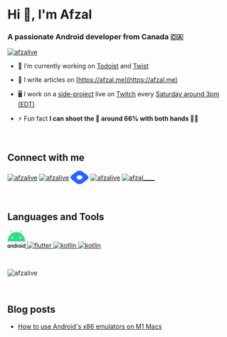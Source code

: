 <h1 align="left">Hi 👋, I'm Afzal</h1>
<h3 align="left">A passionate Android developer from Canada 🇨🇦</h3>

<p align="left"> <a href="https://github.com/ryo-ma/github-profile-trophy"><img src="https://github-profile-trophy.vercel.app/?username=afzalive&theme=nord" alt="afzalive" /></a> </p>

- 🔭 I’m currently working on [Todoist](https://todoist.com/) and [Twist](https://twist.com/)

- 📝 I write articles on [https://afzal.me](https://afzal.me)

- 🖥 I work on a [side-project](https://github.com/AfzalivE/BestTvLauncher) live on [Twitch](https://twitch.tv/afzal____) every [Saturday around 3pm (EDT)](https://everytimezone.com/s/1441fa04)

- ⚡ Fun fact **I can shoot the 🏀 around 66% with both hands 👐🏽**

<br>

## Connect with me

<p align="left">
<a href="https://twitter.com/afzalive" target="blank"><img align="center" src="https://raw.githubusercontent.com/rahuldkjain/github-profile-readme-generator/master/src/images/icons/Social/twitter.svg" alt="afzalive" height="30" width="40" /></a>
<a href="https://linkedin.com/in/afzalive" target="blank"><img align="center" src="https://raw.githubusercontent.com/rahuldkjain/github-profile-readme-generator/master/src/images/icons/Social/linked-in-alt.svg" alt="afzalive" height="30" width="40" /></a>
<a href="https://hashnode.com/@afzal" target="blank"><img align="center" src="https://raw.githubusercontent.com/afzalive/afzalive/main/hashnode-logo.svg" alt="@afzal" height="30" width="40" /></a>
<a href="https://www.youtube.com/c/afzalive" target="blank"><img align="center" src="https://raw.githubusercontent.com/rahuldkjain/github-profile-readme-generator/master/src/images/icons/Social/youtube.svg" alt="afzalive" height="30" width="40" /></a>
<a href="https://www.twitch.tv/afzal____" target="blank"><img align="center" src="https://raw.githubusercontent.com/rahuldkjain/github-profile-readme-generator/master/src/images/icons/Social/twitch.svg" alt="afzal____" height="30" width="40" /></a>
</p>

<br>

## Languages and Tools

<p align="left"> <a href="https://developer.android.com" target="_blank" rel="noreferrer"> <img src="https://raw.githubusercontent.com/afzalive/afzalive/main/android-logo.svg" alt="android" width="40" height="40"/> </a> <a href="https://flutter.dev" target="_blank" rel="noreferrer"> <img src="https://www.vectorlogo.zone/logos/flutterio/flutterio-icon.svg" alt="flutter" width="40" height="40"/> </a> <a href="https://kotlinlang.org" target="_blank" rel="noreferrer"> <img src="https://www.vectorlogo.zone/logos/kotlinlang/kotlinlang-icon.svg" alt="kotlin" width="40" height="40"/> </a> <a href="https://gradle.org" target="_blank" rel="noreferrer"> <img src="https://www.vectorlogo.zone/logos/gradle/gradle-icon.svg" alt="kotlin" width="40" height="40"/> </a> </p>

<br>

<p>
<img src="https://github-readme-stats.vercel.app/api?username=afzalive&count_private=true&show_icons=true&theme=blueberry" alt="afzalive" />
</p>

<br>

## Blog posts

<!-- BLOG-POST-LIST:START -->
- [How to use Android&#39;s x86 emulators on M1 Macs](https://afzal.me/how-to-use-androids-x86-emulators-on-m1-macs)
<!-- BLOG-POST-LIST:END -->
